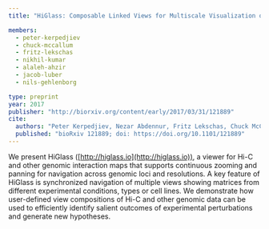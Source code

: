 ```yaml
---
title: "HiGlass: Composable Linked Views for Multiscale Visualization of Genome Interaction Maps"

members:
  - peter-kerpedjiev
  - chuck-mccallum
  - fritz-lekschas
  - nikhil-kumar
  - alaleh-ahzir
  - jacob-luber
  - nils-gehlenborg

type: preprint
year: 2017
publisher: "http://biorxiv.org/content/early/2017/03/31/121889"
cite:
  authors: "Peter Kerpedjiev, Nezar Abdennur, Fritz Lekschas, Chuck McCallum, Kasper Dinkla, Hendrik Strobelt, Jacob M Luber, Scott B Ouellette, Alaleh Ahzir, Nikhil Kumar, Jeewon Hwang, Burak H Alver, Hanspeter Pfister, Leonid A Mirny, Peter J Park, Nils Gehlenborg"
  published: "bioRxiv 121889; doi: https://doi.org/10.1101/121889"
---
```

We present HiGlass ([http://higlass.io](http://higlass.io)), a viewer for Hi-C and other genomic interaction maps that supports continuous zooming and panning for navigation across genomic loci and resolutions. A key feature of HiGlass is synchronized navigation of multiple views showing matrices from different experimental conditions, types or cell lines. We demonstrate how user-defined view compositions of Hi-C and other genomic data can be used to efficiently identify salient outcomes of experimental perturbations and generate new hypotheses.
